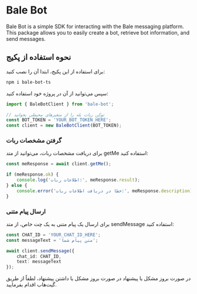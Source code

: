 # Bale Bot

Bale Bot is a simple SDK for interacting with the Bale messaging platform. This package allows you to easily create a bot, retrieve bot information, and send messages.

## نحوه استفاده از پکیج

برای استفاده از این پکیج، ابتدا آن را نصب کنید:

```bash
npm i bale-bot-ts
```

سپس می‌توانید از آن در پروژه خود استفاده کنید:

```typescript
import { BaleBotClient } from 'bale-bot';

// توکن ربات بله را از متغیرهای محیطی بخوانید
const BOT_TOKEN = 'YOUR_BOT_TOKEN_HERE';
const client = new BaleBotClient(BOT_TOKEN);
```

### گرفتن مشخصات ربات
برای دریافت مشخصات ربات، می‌توانید از متد getMe استفاده کنید:

```typescript
const meResponse = await client.getMe();

if (meResponse.ok) {
    console.log('اطلاعات ربات:', meResponse.result);
} else {
    console.error('خطا در دریافت اطلاعات ربات:', meResponse.description);
}
```

### ارسال پیام متنی
برای ارسال یک پیام متنی به یک چت خاص، از متد sendMessage استفاده کنید:

```typescript
const CHAT_ID = 'YOUR_CHAT_ID_HERE';
const messageText = 'متن پیام شما';

await client.sendMessage({
    chat_id: CHAT_ID,
    text: messageText
});
```

در صورت بروز مشکل یا پیشنهاد
در صورت بروز مشکل یا داشتن پیشنهاد، لطفاً از طریق گیت‌هاب اقدام بفرمایید.